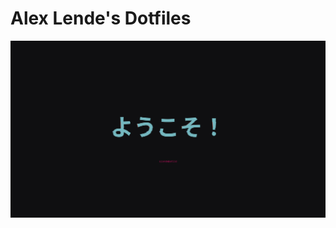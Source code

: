 # Alex Lende's Dotfiles

<a href="https://ajlende.github.io/dotfiles"><img alt="startpage youkoso" src="screenshot.png" /></a>

